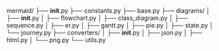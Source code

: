 mermaid/
├── __init__.py
├── constants.py
├── base.py
├── diagrams/
│   ├── __init__.py
│   ├── flowchart.py
│   ├── class_diagram.py
│   ├── sequence.py
│   ├── er.py
│   ├── gantt.py
│   ├── pie.py
│   ├── state.py
│   └── journey.py
├── converters/
│   ├── __init__.py
│   ├── json.py
│   ├── html.py
│   └── png.py
└── utils.py